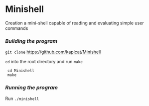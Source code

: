 # Minishell
Creation a mini-shell capable of reading and evaluating simple user commands

### *Building the program*

`git clone` https://github.com/kaplcat/Minishell

`cd` into the root directory and run `make`

     cd Minishell
     make

### *Running the program*

Run `./minishell`
